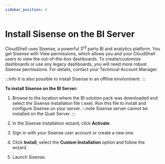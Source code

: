 ```yaml
---
sidebar_position: 4
---
```


# Install Sisense on the BI Server

CloudShell uses Sisense, a powerful 3<sup>rd</sup> party BI and analytics platform. You get Sisense with View permissions, which allows you and your CloudShell users to view the out-of-the-box dashboards. To create/customize dashboards or use any legacy dashboards, you will need more robust Sisense permissions. For details, contact your Technical Account Manager.

:::info
It is also possible to install Sisense in an offline environment.
:::

**To install Sisense on the BI Server:**

1. Browse to the location where the BI solution pack was downloaded and select the Sisense installation file (.exe). Run this file to install and configure Sisense on your server.
    :::note
    Sisense server cannot be installed on the Quali Server.
    :::
    
2. In the Sisense installation wizard, click **Activate**.
3. Sign in with your Sisense user account or create a new one.
4. Click **Install**, select the **Custom Installation** option and follow the wizard.
5. Launch Sisense.